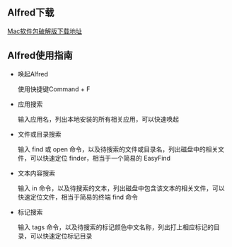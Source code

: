 ## Alfred下载
[Mac软件包破解版下载地址](https://mac.macsc.com/)
## Alfred使用指南
- 唤起Alfred

  使用快捷键Command + F
- 应用搜索

  输入应用名，列出本地安装的所有相关应用，可以快速唤起
- 文件或目录搜索

  输入 find 或 open 命令，以及待搜索的文件或目录名，列出磁盘中的相关文件，可以快速定位 finder，相当于一个简易的 EasyFind
- 文本内容搜索

  输入 in 命令，以及待搜索的文本，列出磁盘中包含该文本的相关文件，可以快速定位文件，相当于简易的终端 find 命令
- 标记搜索

  输入 tags 命令，以及待搜索的标记颜色中文名称，列出打上相应标记的目录，可以快速定位标记目录
